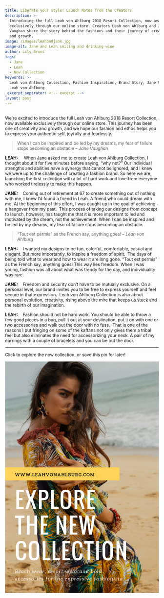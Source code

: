 ```yaml
---
title: Liberate your style! Launch Notes from the Creators
description: >-
  Introducing the full Leah von Ahlburg 2018 Resort Collection, now available
  exclusively through our online store. Creators Leah von Ahlburg and Jane
  Vaughan share the story behind the fashions and their journey of creativity
  and growth.
image: /images/leahandjane.jpg
image-alt: Jane and Leah smiling and drinking wine
author: Lily Bruns
tags:
  - Jane
  - Leah
  - New Collection
keywords: >-
  Leah von Ahlburg Collection, Fashion Inspiration, Brand Story, Jane Vaughan,
  Leah von Ahlburg
_excerpt_separator: <!-- excerpt -->
layout: post
---
```


<br>We're excited to introduce the full Leah von Ahlburg 2018 Resort Collection, now available exclusively through our online store. This journey has been one of creativity and growth, and we hope our fashion and ethos helps you to express your authentic self, joyfully and fearlessly. <!--base32-c9gq6t9k68pk8cbae5kq4xhncmwq4dtr70r2urk1edjk6cg-base32-->

> When I can be inspired and be led by my dreams, my fear of failure stops becoming an obstacle <cite>&ndash; Jane Vaughan</cite>

**LEAH:** &nbsp; &nbsp; When Jane asked me to create Leah von Ahlburg Collection, I thought about it for five minutes before saying, “why not?” Our individual strengths and abilities have a synergy that cannot be ignored, and I knew we were up to the challenge of creating a fashion brand. So here we are, launching the first collection with a lot of hard work and love from everyone who worked tirelessly to make this happen.

**JANE:** &nbsp; &nbsp;Coming out of retirement at 67 to create something out of nothing with me, I knew I’d found a friend in Leah. A friend who could dream with me. At the beginning of this effort, I was caught up in the goal of achieving - a hangover from my past. &nbsp;This process of taking our designs from concept to launch, however, has taught me that it is more important to led and motivated by the dream, not the achievement. When I can be inspired and be led by my dreams, my fear of failure stops becoming an obstacle.

> “Tout est permis” as the French say, anything goes! <cite>&ndash; Leah von Ahlburg</cite>

**LEAH:** &nbsp; &nbsp;I wanted my designs to be fun, colorful, comfortable, casual and elegant. But more importantly, to inspire a freedom of spirit. &nbsp;The days of being told what to wear and how to wear it are long gone. “Tout est permis” as the French say, anything goes! This way lies freedom. When I was young, fashion was all about what was trendy for the day, and individuality was rare.

**JANE:** &nbsp; &nbsp;Freedom and security don’t have to be mutually exclusive. On a personal level, our brand invites you to be free to express yourself and feel secure in that expression. &nbsp;Leah von Ahlburg Collection is also about personal evolution, creativity, rising above the mire that keeps us stuck and the rebirth of our imagination.

**LEAH:** &nbsp; &nbsp;Fashion should not be hard work. You should be able to throw a few good pieces in a bag, pull it out at your destination, put it on with one or two accessories and walk out the door with no fuss. &nbsp;That is one of the reasons I put fringing on some of the kaftans not only gives them a tribal feel but also eliminates the need for accessorizing your neck. A pair of my earrings with a couple of bracelets and you can be out the door.

---

Click to explore the new collection, or save this pin for later!

[![LVA New Collection - Woman wearing colorful kaftan on the beach](/images/lvanewcollectionbeachpin.png)](https://leahvonahlburg.com/collections)